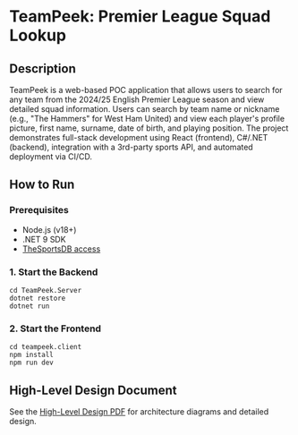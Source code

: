 # TeamPeek: Premier League Squad Lookup

## Description
TeamPeek is a web-based POC application that allows users to search for any team from the 2024/25 English Premier League season and view detailed squad information. Users can search by team name or nickname (e.g., "The Hammers" for West Ham United) and view each player's profile picture, first name, surname, date of birth, and playing position. The project demonstrates full-stack development using React (frontend), C#/.NET (backend), integration with a 3rd-party sports API, and automated deployment via CI/CD.

## How to Run

### Prerequisites
- Node.js (v18+)
- .NET 9 SDK
- [TheSportsDB access](https://www.thesportsdb.com/api.php)

### 1. Start the Backend
```
cd TeamPeek.Server
dotnet restore
dotnet run
```

### 2. Start the Frontend
```
cd teampeek.client
npm install
npm run dev
```

## High-Level Design Document
See the [High-Level Design PDF](HighLevelDesign.pdf) for architecture diagrams and detailed design.